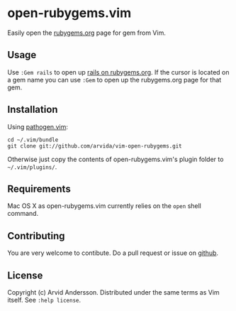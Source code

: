# open-rubygems.vim

Easily open the [rubygems.org](http://rubygems.org/) page for gem from Vim.

## Usage

Use `:Gem rails` to open up [rails on rubygems.org](http://rubygems.org/gems/rails). If the cursor is located on a gem name you can use `:Gem` to open up the rubygems.org page for that gem.

## Installation

Using [pathogen.vim](https://github.com/tpope/vim-pathogen):

    cd ~/.vim/bundle
    git clone git://github.com/arvida/vim-open-rubygems.git
    
Otherwise just copy the contents of open-rubygems.vim's plugin folder to `~/.vim/plugins/`.

## Requirements

Mac OS X as open-rubygems.vim currently relies on the `open` shell command.

## Contributing

You are very welcome to contibute. Do a pull request or issue on [github](https://github.com/arvida/vim-open-rubygems).

## License

Copyright (c) Arvid Andersson.  Distributed under the same terms as Vim itself.
See `:help license`.
